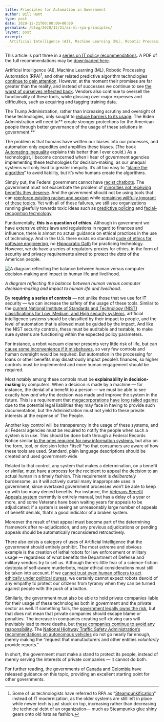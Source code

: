 ```yaml
---
title: Principles for Automation in Government
author: Bill Hunt
type: post
date: 2020-12-21T00:00:00+00:00
permalink: /blog/2020/12/21/ai-ml-rpa-principles/
layout: post
excerpt:
  Artificial Intelligence (AI), Machine Learning (ML), Robotic Processing Automation (RPA), and other related predictive algorithm technologies continue to gain attention. However, at the moment their promises are far greater than the reality, and instead of successes we continue to see the worst of ourselves reflected back.
---
```


This article is part three in a [series on IT policy recommendations](/policy-recs/). A PDF of the full recommendations may be [downloaded here](https://billhunt.dev/uploads/2020/12/IT-Policy-Recommendations-2021-2024.pdf).

Artificial Intelligence (AI), Machine Learning (ML), Robotic Processing Automation (RPA)[^1], and other related predictive algorithm technologies [continue to gain attention](https://www.congress.gov/bill/116th-congress/house-bill/5901/text/enr). However, at the moment their promises are far greater than the reality, and instead of successes we continue to see [the worst of ourselves reflected back](https://www.aclu.org/blog/privacy-technology/surveillance-technologies/amazons-face-recognition-falsely-matched-28). Vendors also continue to oversell the functionality of these tools, while glossing over major expenses and difficulties, such as acquiring and tagging training data.

The Trump Administration, rather than increasing scrutiny and oversight of these technologies, only sought to [reduce barriers to its usage](https://www.federalregister.gov/documents/2019/02/14/2019-02544/maintaining-american-leadership-in-artificial-intelligence). The Biden Administration will need to** create stronger protections for the American people through better governance of the usage of these solutions in government.**

The problem is that humans have written our biases into our processes, and automation only expedites and amplifies these biases. (The book [Automating Inequality](https://www.amazon.com/dp/B0739MF8VF/) explains this better than I ever could.) As a technologist, I become concerned when I hear of government agencies implementing these technologies for decision-making, as our unequal systems will only lead to greater inequity. It’s all too easy to “[blame the algorithm](https://www.propublica.org/article/only-seven-of-stanfords-first-5-000-vaccines-were-designated-for-medical-residents)” to avoid liability, but it’s who humans create the algorithms.

Simply put, the Federal government cannot have [racist chatbots](https://www.theverge.com/2016/3/24/11297050/tay-microsoft-chatbot-racist). The government must not exacerbate the problem of [minorities not receiving benefits they deserve](https://www.npr.org/2020/05/12/853934104/minority-owned-small-businesses-were-supposed-to-get-priority-they-may-not-have). And the government should not be using tools that can [reenforce existing racism and sexism](https://www.nature.com/articles/d41586-019-03228-6) while [remaining willfully ignorant of these topics](https://www.whitehouse.gov/presidential-actions/executive-order-combating-race-sex-stereotyping/). Yet with all of these failures, we still see organizations running gleefully towards toxic ideas such as [predictive policing](https://theconversation.com/why-big-data-analysis-of-police-activity-is-inherently-biased-72640) and [facial-recognition technology](https://www.theatlantic.com/technology/archive/2020/07/defund-facial-recognition/613771/).

Fundamentally, **this is a question of ethics.** Although in government we have extensive ethics laws and regulations in regard to finances and influence, there is almost no actual guidance on ethical practices in the use of technology. And in the U.S. there exists no standard [code of ethics for software engineering](https://en.wikipedia.org/wiki/Iron_Ring), no [Hippocratic Oath](https://en.wikipedia.org/wiki/Hippocratic_Oath) for practicing technology. However, we do have a series of regulatory proxies for ethics, in the form of security and privacy requirements aimed to protect the *data* of the American people.

![A diagram reflecting the balance between human versus computer decision-making and impact to human life and livelihood.](/uploads/2020/12/AI.png)

*A diagram reflecting the balance between human versus computer decision-making and impact to human life and livelihood.*

By **requiring a series of controls** — not unlike those that we use for IT security — we can increase the safety of the usage of these tools. Similar to the [current National Institute of Standards and Technology (NIST) classifications for Low, Medium, and High security systems](https://csrc.nist.gov/publications/detail/sp/800-53/rev-5/final), artificial intelligence systems should be classified by their impact to people, and the level of automation that is allowed must be guided by the impact. And like the NIST security controls, these must be auditable and testable, to make sure systems are functioning within the expected policy parameters.

For instance, a robot vacuum cleaner presents very little risk of life, but can [cause some inconvenience if it misbehaves](https://www.boredpanda.com/robot-vacuum-cleaner-spreads-dog-shit-everywhere/), so very few controls and human oversight would be required. But automation in the processing for loans or other benefits may disastrously impact people’s finances, so higher controls must be implemented and more human engagement should be required.

Most notably among these controls must be **explainability in decision-making** by computers. When a decision is made by a machine — for instance, the denial of a benefit to a person — we must be able to see exactly *how and why* the decision was made and improve the system in the future. This is a requirement that [megacorporations have long railed against](https://ai.google/static/documents/perspectives-on-issues-in-ai-governance.pdf) due to the potential legal liabilities they may face in having to provide such documentation, but the Administration must not yield to these private interests at the expense of The People.

Another key control will be transparency in the usage of these systems, and all Federal agencies must be required to notify the people when such a system is in use. This should be done both through a Federal Records Notice similar [to the ones required for new information systems](https://www.federalregister.gov/privacy-act-notices-regs), but also on the form, tool, or decision letter *itself *so that consumers are aware of how these tools are used. Standard, plain language descriptions should be created and used government-wide.

Related to that control, any system that makes a determination, on a benefit or similar, must have a process for the recipient to appeal the decision to an actual human in a timely fashion. This requirement is *deliberately* burdensome, as it will actively curtail many inappropriate uses in government, since overtaxed government processes won’t be able to keep up with too many denied benefits. For instance, the [Veterans Benefit Appeals system](https://www.va.gov/decision-reviews/legacy-appeals/) currently is entirely manual, but has a delay of a year or more, and some Veterans have been waiting years for appeals to be adjudicated; if a system is seeing an unreasonably large number of appeals of benefit denials, that’s a good indicator of a broken system.

Moreover the result of that appeal must become part of the determining framework after re-adjudication, and any previous adjudications or pending appeals should be automatically reconsidered retroactively.

There also exists a category of uses of Artificial Intelligence that the government should entirely prohibit. The most extreme and obvious example is the creation of lethal robots for law enforcement or military usage — regardless of what benefits the Department of Defense and military vendors try to sell us. Although there’s little fear of a science-fiction dystopia of self-aware murderbots, major ethical considerations must still be taken into account. If we [cannot trust even human officers to act ethically under political duress](https://www.npr.org/2020/06/01/867532070/trumps-unannounced-church-visit-angers-church-officials), we certainly cannot expect robots devoid of any empathy to protect our citizens from tyranny when they can be turned against people with the push of a button.

Similarly, the government must also be able to hold private companies liable for their usage of these technologies both in government and the private sector as well. If something fails, the [government legally owns the risk](https://www.congress.gov/bill/113th-congress/senate-bill/2521/text), but that does not mean that private companies should escape blame or penalties. The increase in companies creating self-driving cars will inevitably lead to more deaths, but [these companies continue to avoid any responsibility](https://www.npr.org/2019/03/06/700801945/uber-not-criminally-liable-in-death-of-woman-hit-by-self-driving-car-says-prosec). The [National Highway Traffic Safety Administration’s recommendations on autonomous vehicles](https://www.transportation.gov/AV/federal-automated-vehicles-policy-september-2016) do not go nearly far enough, merely making the “request that manufacturers and other entities *voluntarily* provide reports.”

In short, the government must make a stand to protect its people, instead of merely serving the interests of private companies — it cannot do both.

For further reading, the governments of [Canada](https://www.tbs-sct.gc.ca/pol/doc-eng.aspx?id=32592) and [Colombia](https://cyber.harvard.edu/story/2020-12/bkc-policy-practice-ai-hosts-expert-review-colombias-ai-ethical-framework-focus-youth) have released guidance on this topic, providing an excellent starting point for other governments.

[^1]: Some of us technologists have referred to RPA as “[Steampunkification](https://en.wikipedia.org/wiki/Steampunk)” instead of IT modernization, as the older systems are still left in place while newer tech is just stuck on top, increasing rather than decreasing the technical debt of an organization— much as Steampunks glue shiny gears onto old hats as fashion.
